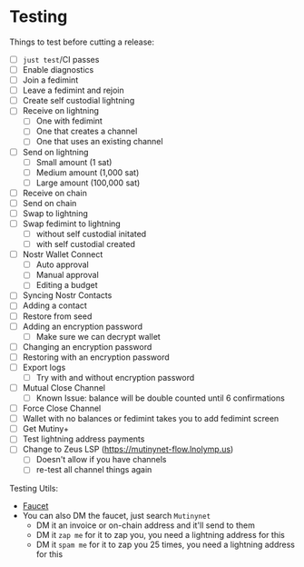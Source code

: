 # Testing

Things to test before cutting a release:

- [ ] `just test`/CI passes
- [ ] Enable diagnostics
- [ ] Join a fedimint
- [ ] Leave a fedimint and rejoin
- [ ] Create self custodial lightning
- [ ] Receive on lightning
  - [ ] One with fedimint
  - [ ] One that creates a channel
  - [ ] One that uses an existing channel
- [ ] Send on lightning
  - [ ] Small amount (1 sat)
  - [ ] Medium amount (1,000 sat)
  - [ ] Large amount (100,000 sat)
- [ ] Receive on chain
- [ ] Send on chain
- [ ] Swap to lightning
- [ ] Swap fedimint to lightning
  - [ ] without self custodial initated
  - [ ] with self custodial created
- [ ] Nostr Wallet Connect
  - [ ] Auto approval
  - [ ] Manual approval
  - [ ] Editing a budget
- [ ] Syncing Nostr Contacts
- [ ] Adding a contact
- [ ] Restore from seed
- [ ] Adding an encryption password
  - [ ] Make sure we can decrypt wallet
- [ ] Changing an encryption password
- [ ] Restoring with an encryption password
- [ ] Export logs
  - [ ] Try with and without encryption password
- [ ] Mutual Close Channel
  - [ ] Known Issue: balance will be double counted until 6 confirmations
- [ ] Force Close Channel
- [ ] Wallet with no balances or fedimint takes you to add fedimint screen
- [ ] Get Mutiny+
- [ ] Test lightning address payments
- [ ] Change to Zeus LSP (https://mutinynet-flow.lnolymp.us)
  - [ ] Doesn't allow if you have channels
  - [ ] re-test all channel things again

Testing Utils:

- [Faucet](https://faucet.mutinynet.com/)
- You can also DM the faucet, just search `Mutinynet`
  - DM it an invoice or on-chain address and it'll send to them
  - DM it `zap me` for it to zap you, you need a lightning address for this
  - DM it `spam me` for it to zap you 25 times, you need a lightning address for this
